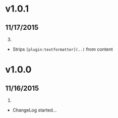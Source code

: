 # v1.0.1
## 11/17/2015

3. [](#bugfix)
  * Strips `[plugin:textformatter](..)` from content

# v1.0.0
## 11/16/2015

1. [](#new)
  * ChangeLog started...
